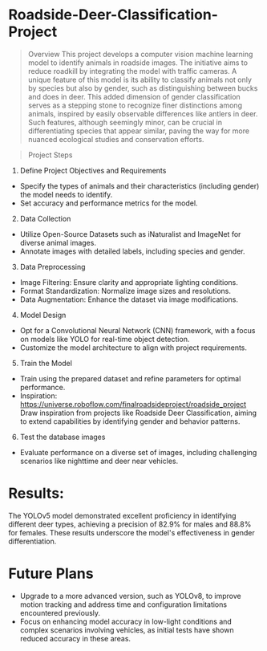 # Roadside-Deer-Classification-Project
> Overview
This project develops a computer vision machine learning model to identify animals in roadside images. The initiative aims to reduce roadkill by integrating the model with traffic cameras. A unique feature of this model is its ability to classify animals not only by species but also by gender, such as distinguishing between bucks and does in deer. This added dimension of gender classification serves as a stepping stone to recognize finer distinctions among animals, inspired by easily observable differences like antlers in deer. Such features, although seemingly minor, can be crucial in differentiating species that appear similar, paving the way for more nuanced ecological studies and conservation efforts.

> Project Steps

1. Define Project Objectives and Requirements
- Specify the types of animals and their characteristics (including gender) the model needs to identify.
- Set accuracy and performance metrics for the model.
  
2. Data Collection
- Utilize Open-Source Datasets such as iNaturalist and ImageNet for diverse animal images.
- Annotate images with detailed labels, including species and gender.

3. Data Preprocessing
- Image Filtering: Ensure clarity and appropriate lighting conditions.
- Format Standardization: Normalize image sizes and resolutions.
- Data Augmentation: Enhance the dataset via image modifications.

4. Model Design
- Opt for a Convolutional Neural Network (CNN) framework, with a focus on models like YOLO for real-time object detection.
- Customize the model architecture to align with project requirements.

5. Train the Model
- Train using the prepared dataset and refine parameters for optimal performance.
- Inspiration:
https://universe.roboflow.com/finalroadsideproject/roadside_project
   Draw inspiration from projects like Roadside Deer Classification, aiming to extend capabilities by identifying gender and behavior patterns.

6. Test the database images
- Evaluate performance on a diverse set of images, including challenging scenarios like nighttime and deer near vehicles.

# Results:
The YOLOv5 model demonstrated excellent proficiency in identifying different deer types, achieving a precision of 82.9% for males and 88.8% for females. These results underscore the model's effectiveness in gender differentiation.

# Future Plans
- Upgrade to a more advanced version, such as YOLOv8, to improve motion tracking and address time and configuration limitations encountered previously.
- Focus on enhancing model accuracy in low-light conditions and complex scenarios involving vehicles, as initial tests have shown reduced accuracy in these areas.


